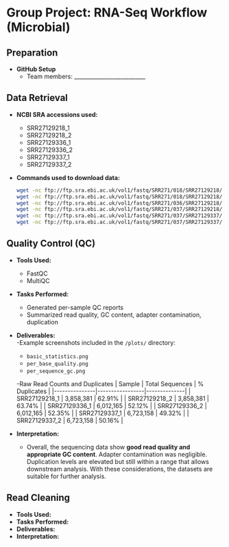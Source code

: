 # Group Project: RNA-Seq Workflow (Microbial)

## Preparation
- **GitHub Setup**
  - Team members: __________________________  

## Data Retrieval
- **NCBI SRA accessions used:**
  - SRR27129218_1
  - SRR27129218_2
  - SRR27129336_1
  - SRR27129336_2
  - SRR27129337_1
  - SRR27129337_2

- **Commands used to download data:**
  ```bash
  wget -nc ftp://ftp.sra.ebi.ac.uk/vol1/fastq/SRR271/018/SRR27129218/SRR27129218_2.fastq.gz
  wget -nc ftp://ftp.sra.ebi.ac.uk/vol1/fastq/SRR271/018/SRR27129218/SRR27129218_1.fastq.gz
  wget -nc ftp://ftp.sra.ebi.ac.uk/vol1/fastq/SRR271/036/SRR27129218/SRR27129336_2.fastq.gz
  wget -nc ftp://ftp.sra.ebi.ac.uk/vol1/fastq/SRR271/037/SRR27129218/SRR27129336_1.fastq.gz
  wget -nc ftp://ftp.sra.ebi.ac.uk/vol1/fastq/SRR271/037/SRR27129337/SRR27129337_2.fastq.gz
  wget -nc ftp://ftp.sra.ebi.ac.uk/vol1/fastq/SRR271/037/SRR27129337/SRR27129337_1.fastq.gz

## Quality Control (QC)
- **Tools Used:** 
  - FastQC
  - MultiQC
- **Tasks Performed:**  
  - Generated per-sample QC reports  
  - Summarized read quality, GC content, adapter contamination, duplication  
- **Deliverables:**  
  -Example screenshots included in the `/plots/` directory:  
  - `basic_statistics.png`  
  - `per_base_quality.png`
  - `per_sequence_gc.png`

  -Raw Read Counts and Duplicates
| Sample        | Total Sequences | % Duplicates |
|---------------|-----------------|--------------|
| SRR27129218_1 | 3,858,381       | 62.91%       |
| SRR27129218_2 | 3,858,381       | 63.74%       |
| SRR27129336_1 | 6,012,165       | 52.12%       |
| SRR27129336_2 | 6,012,165       | 52.35%       |
| SRR27129337_1 | 6,723,158       | 49.32%       |
| SRR27129337_2 | 6,723,158       | 50.16%       | 
- **Interpretation:**  
  - Overall, the sequencing data show **good read quality and appropriate GC content**. Adapter contamination was negligible. Duplication levels are elevated but still within a range that allows downstream analysis. With these considerations, the datasets are suitable for further analysis.

## Read Cleaning
- **Tools Used:** 
- **Tasks Performed:**  
- **Deliverables:**  
- **Interpretation:**  
